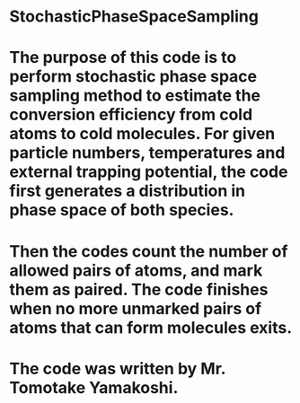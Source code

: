 # StochasticPhaseSpaceSampling
# The purpose of this code is to perform stochastic phase space sampling method to estimate the conversion efficiency from cold atoms to cold molecules. For given particle numbers, temperatures and external trapping potential, the code first generates a distribution in phase space of both species. 
# Then the codes count the number of allowed pairs of atoms, and mark them as paired. The code finishes when no more unmarked pairs of atoms that can form molecules exits. 
# The code was written by Mr. Tomotake Yamakoshi. 
